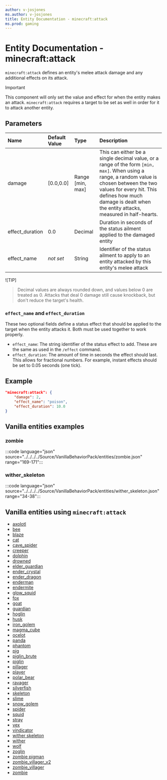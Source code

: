 ```yaml
---
author: v-josjones
ms.author: v-josjones
title: Entity Documentation - minecraft:attack
ms.prod: gaming
---
```


# Entity Documentation - minecraft:attack

`minecraft:attack` defines an entity's melee attack damage and any additional effects on its attack.

>[!IMPORTANT]
> This component will only set the value and effect for when the entity makes an attack. `minecraft:attack` requires a target to be set as well in order for it to attack another entity.

## Parameters

|Name |Default Value  |Type  |Description  |
|:----------|:----------|:----------|:----------|
| damage|[0.0,0.0] | Range [min, max]| This can either be a single decimal value, or a range of the form `[min, max]`. When using a range, a random value is chosen between the two values for every hit. This defines how much damage is dealt when the entity attacks, measured in half-hearts. |
|effect_duration| 0.0| Decimal|  Duration in seconds of the status ailment applied to the damaged entity |
|effect_name|*not set* | String|  Identifier of the status ailment to apply to an entity attacked by this entity's melee attack |


![TIP]
>Decimal values are always rounded down, and values below 0 are treated as 0. Attacks that deal 0 damage still cause knockback, but don't reduce the target's health.

### `effect_name` and `effect_duration`

These two optional fields define a status effect that should be applied to the target when the entity attacks it. Both must be used together to work properly.

* `effect_name`: The string identifier of the status effect to add. These are the same as used in the `/effect` command.
* `effect_duration`: The amount of time in seconds the effect should last. This allows for fractional numbers. For example, instant effects should be set to 0.05 seconds (one tick).


## Example

```json
"minecraft:attack": {
    "damage": 2,
    "effect_name": "poison",
    "effect_duration": 10.0
}
```

## Vanilla entities examples

### zombie

:::code language="json" source="../../../../Source/VanillaBehaviorPack/entities/zombie.json" range="169-171":::

### wither_skeleton

:::code language="json" source="../../../../Source/VanillaBehaviorPack/entities/wither_skeleton.json" range="34-38":::

## Vanilla entities using `minecraft:attack`

- [axolotl](../../../../Source/VanillaBehaviorPack_Snippets/entities/axolotl.md)
- [bee](../../../../Source/VanillaBehaviorPack_Snippets/entities/bee.md)
- [blaze](../../../../Source/VanillaBehaviorPack_Snippets/entities/blaze.md)
- [cat](../../../../Source/VanillaBehaviorPack_Snippets/entities/cat.md)
- [cave_spider](../../../../Source/VanillaBehaviorPack_Snippets/entities/cave_spider.md)
- [creeper](../../../../Source/VanillaBehaviorPack_Snippets/entities/creeper.md)
- [dolphin](../../../../Source/VanillaBehaviorPack_Snippets/entities/dolphin.md)
- [drowned](../../../../Source/VanillaBehaviorPack_Snippets/entities/drowned.md)
- [elder_guardian](../../../../Source/VanillaBehaviorPack_Snippets/entities/elder_guardian.md)
- [ender_crystal](../../../../Source/VanillaBehaviorPack_Snippets/entities/ender_crystal.md)
- [ender_dragon](../../../../Source/VanillaBehaviorPack_Snippets/entities/ender_dragon.md)
- [enderman](../../../../Source/VanillaBehaviorPack_Snippets/entities/enderman.md)
- [endermite](../../../../Source/VanillaBehaviorPack_Snippets/entities/endermite.md)
- [glow_squid](../../../../Source/VanillaBehaviorPack_Snippets/entities/glow_squid.md)
- [fox](../../../../Source/VanillaBehaviorPack_Snippets/entities/fox.md)
- [goat](../../../../Source/VanillaBehaviorPack_Snippets/entities/goat.md)
- [guardian](../../../../Source/VanillaBehaviorPack_Snippets/entities/guardian.md)
- [hoglin](../../../../Source/VanillaBehaviorPack_Snippets/entities/hoglin.md)
- [husk](../../../../Source/VanillaBehaviorPack_Snippets/entities/husk.md)
- [iron_golem](../../../../Source/VanillaBehaviorPack_Snippets/entities/iron_golem.md)
- [magma_cube](../../../../Source/VanillaBehaviorPack_Snippets/entities/magma_cube.md)
- [ocelot](../../../../Source/VanillaBehaviorPack_Snippets/entities/ocelot.md)
- [panda](../../../../Source/VanillaBehaviorPack_Snippets/entities/panda.md)
- [phantom](../../../../Source/VanillaBehaviorPack_Snippets/entities/phantom.md)
- [pig](../../../../Source/VanillaBehaviorPack_Snippets/entities/pig.md)
- [piglin_brute](../../../../Source/VanillaBehaviorPack_Snippets/entities/piglin_brute.md)
- [piglin](../../../../Source/VanillaBehaviorPack_Snippets/entities/piglin.md)
- [pillager](../../../../Source/VanillaBehaviorPack_Snippets/entities/pillager.md)
- [player](../../../../Source/VanillaBehaviorPack_Snippets/entities/player.md)
- [polar_bear](../../../../Source/VanillaBehaviorPack_Snippets/entities/polar_bear.md)
- [ravager](../../../../Source/VanillaBehaviorPack_Snippets/entities/ravager.md)
- [silverfish](../../../../Source/VanillaBehaviorPack_Snippets/entities/silverfish.md)
- [skeleton](../../../../Source/VanillaBehaviorPack_Snippets/entities/skeleton.md)
- [slime](../../../../Source/VanillaBehaviorPack_Snippets/entities/slime.md)
- [snow_golem](../../../../Source/VanillaBehaviorPack_Snippets/entities/snow_golem.md)
- [spider](../../../../Source/VanillaBehaviorPack_Snippets/entities/spider.md)
- [squid](../../../../Source/VanillaBehaviorPack_Snippets/entities/squid.md)
- [stray](../../../../Source/VanillaBehaviorPack_Snippets/entities/stray.md)
- [vex](../../../../Source/VanillaBehaviorPack_Snippets/entities/vex.md)
- [vindicator](../../../../Source/VanillaBehaviorPack_Snippets/entities/vindicator.md)
- [wither skeleton](../../../../Source/VanillaBehaviorPack_Snippets/entities/wither_skeleton.md)
- [wither](../../../../Source/VanillaBehaviorPack_Snippets/entities/wither.md)
- [wolf](../../../../Source/VanillaBehaviorPack_Snippets/entities/wolf.md)
- [zoglin](../../../../Source/VanillaBehaviorPack_Snippets/entities/zoglin.md)
- [zombie pigman](../../../../Source/VanillaBehaviorPack_Snippets/entities/zombie_pigman.md)
- [zombie_villager_v2](../../../../Source/VanillaBehaviorPack_Snippets/entities/zombie_villager_v2.md)
- [zombie_villager](../../../../Source/VanillaBehaviorPack_Snippets/entities/zombie_villager.md)
- [zombie](../../../../Source/VanillaBehaviorPack_Snippets/entities/zombie.md)
